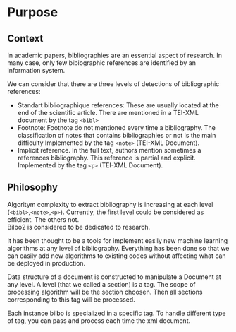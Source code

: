 # Purpose

## Context
In academic papers, bibliographies are an essential aspect of research.
In many case, only few bibiographic references are identified by an information system.

We can consider that there are three levels of detections of bibliographic references:

* Standart bibliographique references: These are usually located at the end of the scientific article.
There are mentioned in a TEI-XML document by the tag `<bibl>`
* Footnote: Footnote do not mentioned every time a bibliography. The classification of notes that contains bibliographies or not is the main difficulty
Implemented by the tag `<note>` (TEI-XML Document). 
* Implicit reference. In the full text, authors mention sometimes a references bibliography. This reference is partial and explicit.
Implemented by the tag `<p>` (TEI-XML Document). 

## Philosophy

Algoritym complexity to extract bibliography  is increasing at each level (`<bibl>`,`<note>`,`<p>`).
Currently, the first level could be considered as efficient. The others not.  
Bilbo2 is considered to be dedicated to research.

It has been thought to be a tools for implement easily new machine learning algorithms at any level of bibliography.
Everything has been done so that we can easily add new algorithms to existing codes without affecting what can be deployed in production.

Data structure of a document is constructed to manipulate a Document at any level. A level (that we called a section) is a tag. The scope of processing algorithm will be the section choosen. Then all sections corresponding to this tag will be processed.

Each instance bilbo is specialized in a specific tag. To handle different type of tag, you can pass and process each time the xml document.


